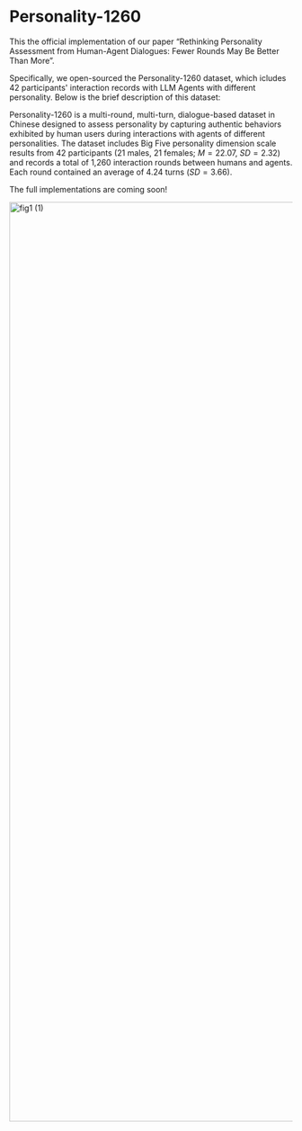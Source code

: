 # Personality-1260

This the official implementation of our paper “Rethinking Personality Assessment from Human-Agent Dialogues: Fewer Rounds May Be Better Than More”.

Specifically, we open-sourced the Personality-1260 dataset, which icludes 42 participants' interaction records with LLM Agents with different personality. Below is the brief description of this dataset:

Personality-1260 is a multi-round, multi-turn, dialogue-based dataset in Chinese designed to assess personality by capturing authentic behaviors exhibited by human users during interactions with agents of different personalities. The dataset includes Big Five personality dimension scale results from 42 participants (21 males, 21 females; $M = 22.07$, $SD = 2.32$) and records a total of 1,260 interaction rounds between humans and agents. Each round contained an average of 4.24 turns ($SD = 3.66$).

The full implementations are coming soon!

<img width="4000" height="1635" alt="fig1 (1)" src="https://github.com/user-attachments/assets/83f164c0-9922-4241-b47b-3a4ba8620afb" />

